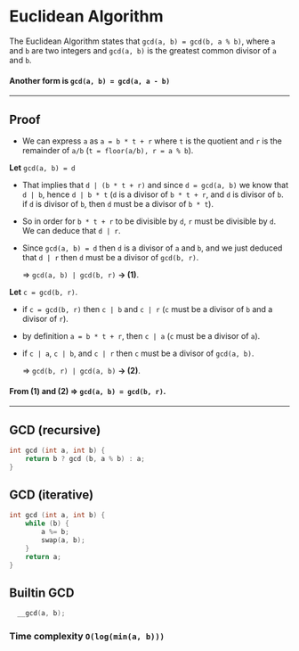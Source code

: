 # Euclidean Algorithm

The Euclidean Algorithm states that `gcd(a, b) = gcd(b, a % b)`, where `a` and `b` are two integers and `gcd(a, b)` is the greatest common divisor of `a` and `b`.

#### Another form is `gcd(a, b) = gcd(a, a - b)`
---

## Proof

- We can express `a` as `a = b * t + r` where `t` is the quotient and `r` is the remainder of `a/b` (`t = floor(a/b), r = a % b`).

**Let** `gcd(a, b) = d`

- That implies that `d | (b * t + r)` and since `d = gcd(a, b)` we know that `d | b`, hence `d | b * t` (`d` is a divisor of `b * t + r`, and `d` is divisor of `b`. if `d` is divisor of `b`, then `d` must be a divisor of `b * t`).

- So in order for `b * t + r` to be divisible by `d`, `r` must be divisible by `d`. We can deduce that `d | r`.

- Since `gcd(a, b) = d` then `d` is a divisor of `a` and `b`, and we just deduced that `d | r` then `d` must be a divisor of `gcd(b, r)`.

  ⇒ `gcd(a, b) | gcd(b, r)` **→ (1)**.

**Let** `c = gcd(b, r)`.

- if `c = gcd(b, r)` then `c | b` and `c | r` (`c` must be a divisor of `b` and a divisor of `r`).

- by definition `a = b * t + r`, then `c | a` (`c` must be a divisor of `a`).

- if `c | a`, `c | b`, and `c | r` then `c` must be a divisor of `gcd(a, b)`.

  ⇒ `gcd(b, r) | gcd(a, b)` **→ (2)**.


#### **From (1) and (2)** ⇒ `gcd(a, b) = gcd(b, r)`.

---

## GCD (recursive)
```CPP
int gcd (int a, int b) {
    return b ? gcd (b, a % b) : a;
}
```

## GCD (iterative)
```CPP
int gcd (int a, int b) {
    while (b) {
        a %= b;
        swap(a, b);
    }
    return a;
}
```

## Builtin GCD
```cpp
  __gcd(a, b);
```

### Time complexity `O(log(min(a, b)))`
